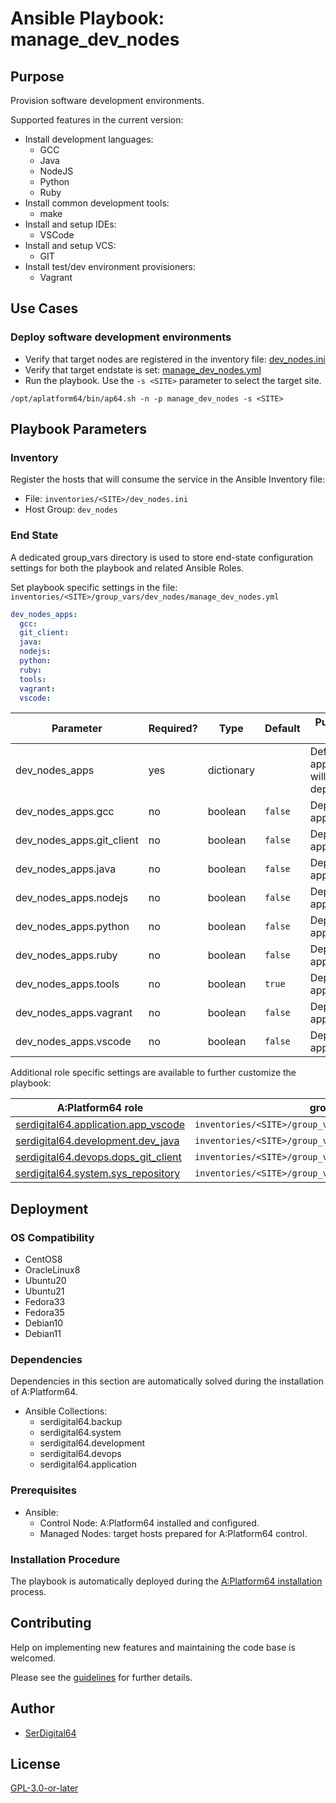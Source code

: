 # Ansible Playbook: manage_dev_nodes

## Purpose

Provision software development environments.

Supported features in the current version:

- Install development languages:
  - GCC
  - Java
  - NodeJS
  - Python
  - Ruby
- Install common development tools:
  - make
- Install and setup IDEs:
  - VSCode
- Install and setup VCS:
  - GIT
- Install test/dev environment provisioners:
  - Vagrant

## Use Cases

### Deploy software development environments

- Verify that target nodes are registered in the inventory file: [dev_nodes.ini](#inventory)
- Verify that target endstate is set: [manage_dev_nodes.yml](#end-state)
- Run the playbook. Use the `-s <SITE>` parameter to select the target site.

```shell
/opt/aplatform64/bin/ap64.sh -n -p manage_dev_nodes -s <SITE>
```

## Playbook Parameters

### Inventory

Register the hosts that will consume the service in the Ansible Inventory file:

- File: `inventories/<SITE>/dev_nodes.ini`
- Host Group: `dev_nodes`

### End State

A dedicated group_vars directory is used to store end-state configuration settings for both the playbook and related Ansible Roles.

Set playbook specific settings in the file: `inventories/<SITE>/group_vars/dev_nodes/manage_dev_nodes.yml`

```yaml
dev_nodes_apps:
  gcc:
  git_client:
  java:
  nodejs:
  python:
  ruby:
  tools:
  vagrant:
  vscode:
```

| Parameter                 | Required? | Type       | Default | Purpose / Value                           |
| ------------------------- | --------- | ---------- | ------- | ----------------------------------------- |
| dev_nodes_apps            | yes       | dictionary |         | Define what applications will be deployed |
| dev_nodes_apps.gcc        | no        | boolean    | `false` | Deploy the application?                   |
| dev_nodes_apps.git_client | no        | boolean    | `false` | Deploy the application?                   |
| dev_nodes_apps.java       | no        | boolean    | `false` | Deploy the application?                   |
| dev_nodes_apps.nodejs     | no        | boolean    | `false` | Deploy the application?                   |
| dev_nodes_apps.python     | no        | boolean    | `false` | Deploy the application?                   |
| dev_nodes_apps.ruby       | no        | boolean    | `false` | Deploy the application?                   |
| dev_nodes_apps.tools      | no        | boolean    | `true`  | Deploy the application?                   |
| dev_nodes_apps.vagrant    | no        | boolean    | `false` | Deploy the application?                   |
| dev_nodes_apps.vscode     | no        | boolean    | `false` | Deploy the application?                   |

Additional role specific settings are available to further customize the playbook:

| A:Platform64 role                                                                  | group_vars file                                               |
| ---------------------------------------------------------------------------------- | ------------------------------------------------------------- |
| [serdigital64.application.app_vscode](../roles/app_vscode.md#role-parameters)      | `inventories/<SITE>/group_vars/dev_nodes/app_vscode.yml`      |
| [serdigital64.development.dev_java](../roles/dev_java.md#role-parameters)          | `inventories/<SITE>/group_vars/dev_nodes/dev_java.yml`        |
| [serdigital64.devops.dops_git_client](../roles/dops_git_client.md#role-parameters) | `inventories/<SITE>/group_vars/dev_nodes/dops_git_client.yml` |
| [serdigital64.system.sys_repository](../roles/sys_repository.md#role-parameters)   | `inventories/<SITE>/group_vars/dev_nodes/sys_repository.yml`  |

## Deployment

### OS Compatibility

- CentOS8
- OracleLinux8
- Ubuntu20
- Ubuntu21
- Fedora33
- Fedora35
- Debian10
- Debian11

### Dependencies

Dependencies in this section are automatically solved during the installation of A:Platform64.

- Ansible Collections:
  - serdigital64.backup
  - serdigital64.system
  - serdigital64.development
  - serdigital64.devops
  - serdigital64.application

### Prerequisites

- Ansible:
  - Control Node: A:Platform64 installed and configured.
  - Managed Nodes: target hosts prepared for A:Platform64 control.

### Installation Procedure

The playbook is automatically deployed during the [A:Platform64 installation](/#installation) process.

## Contributing

Help on implementing new features and maintaining the code base is welcomed.

Please see the [guidelines](https://aplatform64.readthedocs.io/en/latest/contributing/CONTRIBUTING) for further details.

## Author

- [SerDigital64](https://serdigital64.github.io/)

## License

[GPL-3.0-or-later](https://www.gnu.org/licenses/gpl-3.0.txt)
